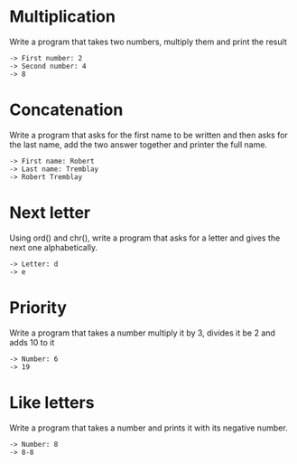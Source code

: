 # Multiplication
Write a program that takes two numbers, multiply them and print the result
```
-> First number: 2
-> Second number: 4
-> 8
```

# Concatenation 
Write a program that asks for the first name to be written and then asks for the last name, add the two answer together and printer the full name.
```
-> First name: Robert
-> Last name: Tremblay
-> Robert Tremblay
```

# Next letter
Using ord() and chr(), write a program that asks for a letter and gives the next one alphabetically.
```
-> Letter: d
-> e
```

# Priority
Write a program that takes a number multiply it by 3, divides it be 2 and adds 10 to it
```
-> Number: 6
-> 19
```

# Like letters
Write a program that takes a number and prints it with its negative number.
```
-> Number: 8
-> 8-8
```
